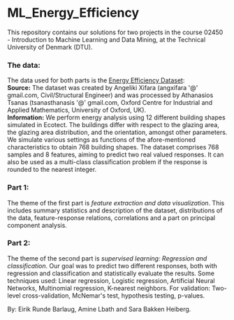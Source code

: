 # ML_Energy_Efficiency

This repository contains our solutions for two projects in the course 02450 - Introduction to Machine Learning and Data Mining, at the Technical University of Denmark (DTU). <br/>

### The data:
The data used for both parts is the [Energy Efficiency Dataset](https://www.kaggle.com/datasets/elikplim/eergy-efficiency-dataset):<br/>
**Source:** The dataset was created by Angeliki Xifara (angxifara '@' gmail.com, Civil/Structural Engineer) and was processed by Athanasios Tsanas (tsanasthanasis '@' gmail.com, Oxford Centre for Industrial and Applied Mathematics, University of Oxford, UK).<br/>
**Information:** We perform energy analysis using 12 different building shapes simulated in Ecotect. The buildings differ with respect to the glazing area, the glazing area distribution, and the orientation, amongst other parameters. We simulate various settings as functions of the afore-mentioned characteristics to obtain 768 building shapes. The dataset comprises 768 samples and 8 features, aiming to predict two real valued responses. It can also be used as a multi-class classification problem if the response is rounded to the nearest integer.<br/>

### Part 1:
The theme of the first part is *feature extraction and data visualization*. This includes summary statistics and description of the dataset, distributions of the data, feature-response relations, correlations and a part on principal component analysis. 

### Part 2:
The theme of the second part is *supervised learning: Regression and classification*. Our goal was to predict two different responses, both with regression and classification and statistically evaluate the results. Some techniques used: Linear regression, Logistic regression, Artificial Neural Networks, Multinomial regression, K-nearest neighbors. For validation: Two-level cross-validation, McNemar's test, hypothesis testing, p-values. 

By: Eirik Runde Barlaug, Amine Lbath and Sara Bakken Heiberg.

